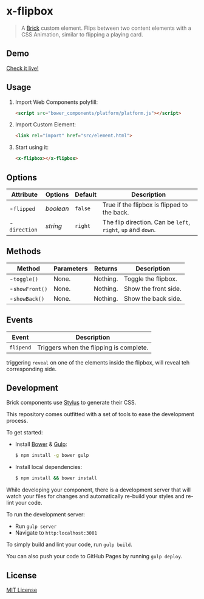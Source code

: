 # x-flipbox

> A [Brick](https://github.com/mozilla/brick/) custom element.
> Flips between two content elements with a CSS Animation, similar to flipping a playing card.

## Demo

[Check it live!](http://dotch.github.io/x-flipbox)

## Usage

1. Import Web Components polyfill:

    ```html
    <script src="bower_components/platform/platform.js"></script>
    ```

2. Import Custom Element:

    ```html
    <link rel="import" href="src/element.html">
    ```

3. Start using it:

    ```html
    <x-flipbox></x-flipbox>
    ```

## Options

Attribute     | Options    | Default     | Description
---           | ---        | ---         | ---
-`flipped`    | *boolean*  | `false`     | True if the flipbox is flipped to the back.
-`direction`  | *string*   | `right`     | The flip direction. Can be `left`, `right`, `up` and `down`.

## Methods

Method        | Parameters   | Returns     | Description
---           | ---          | ---         | ---
-`toggle()`   | None.        | Nothing.    | Toggle the flipbox.
-`showFront()`| None.        | Nothing.    | Show the front side.
-`showBack()` | None.        | Nothing.    | Show the back side.

## Events

Event         | Description
---           | ---
`flipend`     | Triggers when the flipping is complete.

triggering `reveal` on one of the elements inside the flipbox, will reveal teh corresponding side.

## Development

Brick components use [Stylus](http://learnboost.github.com/stylus/) to generate their CSS.

This repository comes outfitted with a set of tools to ease the development process.

To get started:

* Install [Bower](http://bower.io/) & [Gulp](http://gulpjs.com/):

    ```sh
    $ npm install -g bower gulp
    ```

* Install local dependencies:

    ```sh
    $ npm install && bower install
    ```

While developing your component, there is a development server that will watch your files for changes and automatically re-build your styles and re-lint your code.

To run the development server:

* Run `gulp server`
* Navigate to `http:localhost:3001`

To simply build and lint your code, run `gulp build`.

You can also push your code to GitHub Pages by running `gulp deploy`.

## License

[MIT License](http://opensource.org/licenses/MIT)

